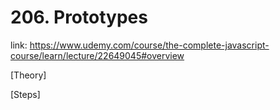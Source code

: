# 206. Prototypes

link: https://www.udemy.com/course/the-complete-javascript-course/learn/lecture/22649045#overview

[Theory]







[Steps]

